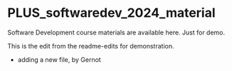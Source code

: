 # PLUS_softwaredev_2024_material
Software Development course materials are available here.
Just for demo.

This is the edit from the readme-edits for demonstration.

- adding a new file, by Gernot
